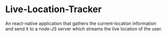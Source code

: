 # Live-Location-Tracker
An react-native application that gathers the current-location information and send it to a node-JS server which streams the live location of the user.
